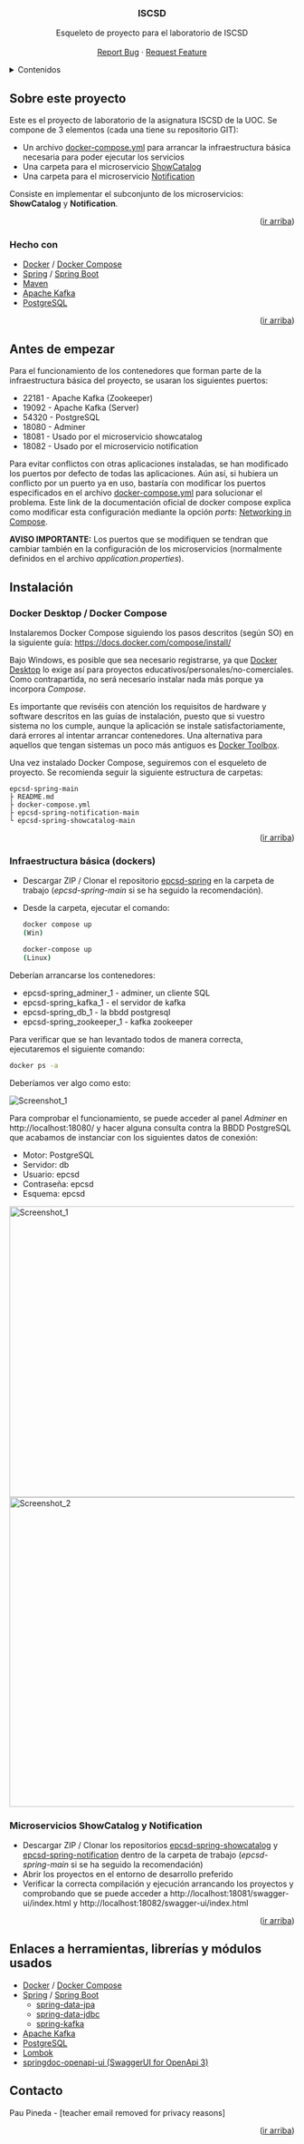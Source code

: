 <div id="top"></div>
<!--
*** Made using the Best-README-Template
*** https://github.com/othneildrew/Best-README-Template/blob/master/README.md
-->

<!-- PROJECT LOGO -->
<br />
<div align="center">
  <h3 align="center">ISCSD</h3>

  <p align="center">
    Esqueleto de proyecto para el laboratorio de ISCSD
    <br />
    <br />
    <a href="https://github.com/ppinedar/epcsd-spring/issues">Report Bug</a>
    ·
    <a href="https://github.com/ppinedar/epcsd-spring/issues">Request Feature</a>
  </p>
</div>

<!-- TABLE OF CONTENTS -->
<details>
  <summary>Contenidos</summary>
  <ol>
    <li>
      <a href="#sobre-este-proyecto">Sobre este proyecto</a>
      <ul>
        <li><a href="#hecho-con">Hecho con</a></li>
      </ul>
    </li>
    <li>
      <a href="#antes-de-empezar">Antes de empezar</a>
    </li>
    <li>
      <a href="#instalación">Instalación</a>
      <ul>
        <li><a href="#docker-desktop--docker-compose">Docker Desktop / Docker Compose</a></li>
        <li><a href="#infraestructura-básica-dockers">Infraestructura básica (dockers)</a></li>
        <li><a href="#microservicios-showcatalog-y-notification">Microservicios ShowCatalog y Notification</a></li>
      </ul>
    </li>
    <li><a href="#enlaces-a-herramientas-librerías-y-módulos-usados">Enlaces a herramientas, librerías y módulos usados</a></li>
    <li><a href="#contacto">Contacto</a></li>
  </ol>
</details>

## Sobre este proyecto

Este es el proyecto de laboratorio de la asignatura ISCSD de la UOC. Se compone de 3 elementos (cada una tiene su repositorio GIT):

- Un archivo <a href="https://github.com/ppinedar/epcsd-spring/blob/main/docker-compose.yml">docker-compose.yml</a> para arrancar la infraestructura básica necesaria para poder ejecutar los servicios
- Una carpeta para el microservicio <a href="https://github.com/ppinedar/epcsd-spring-showcatalog">ShowCatalog</a>
- Una carpeta para el microservicio <a href="https://github.com/ppinedar/epcsd-spring-notification">Notification</a>

Consiste en implementar el subconjunto de los microservicios: **ShowCatalog** y **Notification**.

<p align="right">(<a href="#top">ir arriba</a>)</p>

### Hecho con

- [Docker](https://www.docker.com/) / [Docker Compose](https://github.com/docker/compose)
- [Spring](https://spring.io/) / [Spring Boot](https://spring.io/projects/spring-boot)
- [Maven](https://maven.apache.org/)
- [Apache Kafka](https://kafka.apache.org/)
- [PostgreSQL](https://www.postgresql.org/)

<p align="right">(<a href="#top">ir arriba</a>)</p>

## Antes de empezar

Para el funcionamiento de los contenedores que forman parte de la infraestructura básica del proyecto, se usaran los siguientes puertos:

- 22181 - Apache Kafka (Zookeeper)
- 19092 - Apache Kafka (Server)
- 54320 - PostgreSQL
- 18080 - Adminer
- 18081 - Usado por el microservicio showcatalog
- 18082 - Usado por el microservicio notification

Para evitar conflictos con otras aplicaciones instaladas, se han modificado los puertos por defecto de todas las aplicaciones. Aún así, si hubiera un conflicto por un puerto ya en uso, bastaría con modificar los puertos especificados en el archivo [docker-compose.yml](https://github.com/ppinedar/epcsd-spring/blob/main/docker-compose.yml) para solucionar el problema. Este link de la documentación oficial de docker compose explica como modificar esta configuración mediante la opción _ports_: [Networking in Compose](https://docs.docker.com/compose/networking/).

**AVISO IMPORTANTE:** Los puertos que se modifiquen se tendran que cambiar también en la configuración de los microservicios (normalmente definidos en el archivo _application.properties_).

## Instalación

### Docker Desktop / Docker Compose

Instalaremos Docker Compose siguiendo los pasos descritos (según SO) en la siguiente guía: https://docs.docker.com/compose/install/

Bajo Windows, es posible que sea necesario registrarse, ya que <a href="https://docs.docker.com/desktop/windows/install/">Docker Desktop</a> lo exige así para proyectos educativos/personales/no-comerciales. Como contrapartida, no será necesario instalar nada más porque ya incorpora _Compose_.

Es importante que reviséis con atención los requisitos de hardware y software descritos en las guías de instalación, puesto que si vuestro sistema no los cumple, aunque la aplicación se instale satisfactoriamente, dará errores al intentar arrancar contenedores. Una alternativa para aquellos que tengan sistemas un poco más antiguos es <a href="https://www.how2shout.com/how-to/how-to-install-docker-toolbox-using-chocolatey-choco-on-windows-10.html">Docker Toolbox</a>.

Una vez instalado Docker Compose, seguiremos con el esqueleto de proyecto. Se recomienda seguir la siguiente estructura de carpetas:

```
epcsd-spring-main
├ README.md
├ docker-compose.yml
├ epcsd-spring-notification-main
└ epcsd-spring-showcatalog-main
```

<p align="right">(<a href="#top">ir arriba</a>)</p>

### Infraestructura básica (dockers)

- Descargar ZIP / Clonar el repositorio <a href="https://github.com/ppinedar/epcsd-spring">epcsd-spring</a> en la carpeta de trabajo (_epcsd-spring-main_ si se ha seguido la recomendación).
- Desde la carpeta, ejecutar el comando:

  ```sh
  docker compose up
  (Win)
  ```

  ```sh
  docker-compose up
  (Linux)
  ```

Deberían arrancarse los contenedores:

- epcsd-spring_adminer_1 - adminer, un cliente SQL
- epcsd-spring_kafka_1 - el servidor de kafka
- epcsd-spring_db_1 - la bbdd postgresql
- epcsd-spring_zookeeper_1 - kafka zookeeper

Para verificar que se han levantado todos de manera correcta, ejecutaremos el siguiente comando:

```sh
docker ps -a
```

Deberíamos ver algo como esto:

![Screenshot_1](https://user-images.githubusercontent.com/72941559/155118965-78bfa6f1-24e0-461c-92c4-63df919d2ac1.png)

Para comprobar el funcionamiento, se puede acceder al panel _Adminer_ en http://localhost:18080/ y hacer alguna consulta contra la BBDD PostgreSQL que acabamos de instanciar con los siguientes datos de conexión:

- Motor: PostgreSQL
- Servidor: db
- Usuario: epcsd
- Contraseña: epcsd
- Esquema: epcsd

<img width="513" alt="Screenshot_1" src="https://user-images.githubusercontent.com/72941559/156942365-9aa515cc-52fd-4c02-a21e-880911269985.png">

<img width="546" alt="Screenshot_2" src="https://user-images.githubusercontent.com/72941559/156942408-cbcb773d-b33d-406c-ba37-db980e3dbf64.png">

### Microservicios ShowCatalog y Notification

- Descargar ZIP / Clonar los repositorios <a href="https://github.com/ppinedar/epcsd-spring-showcatalog">epcsd-spring-showcatalog</a> y <a href="https://github.com/ppinedar/epcsd-spring-notification">epcsd-spring-notification</a> dentro de la carpeta de trabajo (_epcsd-spring-main_ si se ha seguido la recomendación)
- Abrir los proyectos en el entorno de desarrollo preferido
- Verificar la correcta compilación y ejecución arrancando los proyectos y comprobando que se puede acceder a http://localhost:18081/swagger-ui/index.html y http://localhost:18082/swagger-ui/index.html

<p align="right">(<a href="#top">ir arriba</a>)</p>

## Enlaces a herramientas, librerías y módulos usados

- [Docker](https://www.docker.com/) / [Docker Compose](https://github.com/docker/compose)
- [Spring](https://spring.io/) / [Spring Boot](https://spring.io/projects/spring-boot)
  - [spring-data-jpa](https://spring.io/projects/spring-data-jpa)
  - [spring-data-jdbc](https://spring.io/projects/spring-data-jdbc)
  - [spring-kafka](https://spring.io/projects/spring-kafka)
- [Apache Kafka](https://kafka.apache.org/)
- [PostgreSQL](https://www.postgresql.org/)
- [Lombok](https://projectlombok.org/)
- [springdoc-openapi-ui (SwaggerUI for OpenApi 3)](https://github.com/springdoc/springdoc-openapi)

## Contacto

Pau Pineda - [teacher email removed for privacy reasons]

<p align="right">(<a href="#top">ir arriba</a>)</p>
